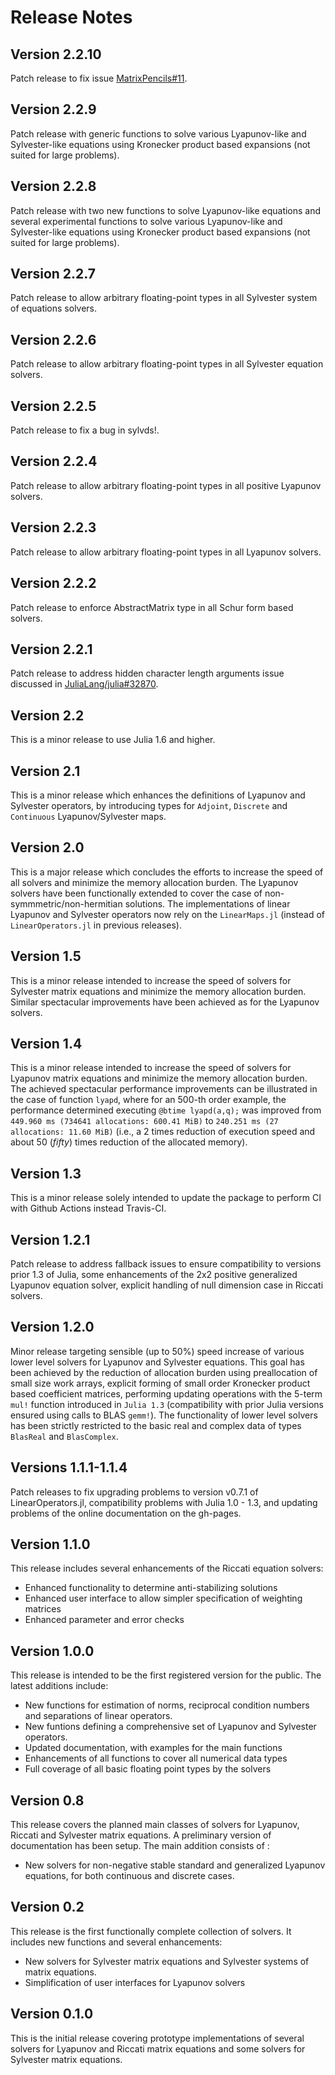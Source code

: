 # Release Notes

## Version 2.2.10

Patch release to fix issue [MatrixPencils#11](https://github.com/andreasvarga/MatrixPencils.jl/issues/11).

## Version 2.2.9

Patch release with generic functions to solve various 
Lyapunov-like and Sylvester-like equations using Kronecker product based expansions (not suited for large problems).  

## Version 2.2.8

Patch release with two new functions to solve Lyapunov-like equations and several experimental functions to solve various 
Lyapunov-like and Sylvester-like equations using Kronecker product based expansions (not suited for large problems).  

## Version 2.2.7

Patch release to allow arbitrary floating-point types in all Sylvester system of equations solvers. 

## Version 2.2.6

Patch release to allow arbitrary floating-point types in all Sylvester equation solvers. 

## Version 2.2.5

Patch release to fix a bug in sylvds!. 

## Version 2.2.4

Patch release to allow arbitrary floating-point types in all positive Lyapunov solvers. 

## Version 2.2.3

Patch release to allow arbitrary floating-point types in all Lyapunov solvers. 

## Version 2.2.2

Patch release to enforce AbstractMatrix type in all Schur form based solvers. 

## Version 2.2.1

Patch release to address hidden character length arguments issue discussed in [JuliaLang/julia#32870](https://github.com/JuliaLang/julia/issues/32870). 

## Version 2.2 

This is a minor release to use Julia 1.6 and higher.  

## Version 2.1 

This is a minor release which enhances the definitions of Lyapunov and Sylvester operators, by introducing types for `Adjoint`, `Discrete` and `Continuous` Lyapunov/Sylvester maps.   

## Version 2.0 

This is a major release which concludes the efforts to increase the speed of all solvers and minimize the memory allocation burden. The Lyapunov solvers have been functionally extended to cover the case of non-symmmetric/non-hermitian solutions. The implementations of linear Lyapunov and Sylvester operators now rely on the `LinearMaps.jl` (instead of `LinearOperators.jl` in previous releases).   

## Version 1.5

This is a minor release intended to increase the speed of solvers for Sylvester matrix equations and minimize the memory allocation burden. Similar spectacular improvements have been achieved as for the Lyapunov solvers. 

## Version 1.4

This is a minor release intended to increase the speed of solvers for Lyapunov matrix equations and minimize the memory allocation burden. The achieved spectacular performance improvements can be illustrated in the case of function `lyapd`, where for an 500-th order example, the performance determined executing `@btime lyapd(a,q);` was improved from `449.960 ms (734641 allocations: 600.41 MiB)` to `240.251 ms (27 allocations: 11.60 MiB)` (i.e., a 2 times reduction of execution speed and about 50 (*fifty*) times reduction of the allocated memory). 

## Version 1.3

This is a minor release solely intended to update the package to perform CI with Github Actions instead Travis-CI.

## Version 1.2.1

Patch release to address fallback issues to ensure compatibility to versions prior 1.3 of Julia,
some enhancements of the 2x2 positive generalized Lyapunov equation solver, explicit handling of null dimension case in Riccati solvers.

## Version 1.2.0

Minor release targeting sensible (up to 50%) speed increase of various lower level solvers for Lyapunov and Sylvester equations. This goal has been achieved by the reduction of allocation burden using preallocation of small size work arrays, explicit forming of small order Kronecker product based coefficient matrices, performing updating operations with the 5-term `mul!` function introduced in `Julia 1.3` (compatibility with prior Julia versions ensured using calls to BLAS `gemm!`).  The functionality of lower level solvers has been strictly restricted to the basic real and complex data of types `BlasReal` and `BlasComplex`.

## Versions 1.1.1-1.1.4

Patch releases to fix upgrading problems to version v0.7.1 of LinearOperators.jl, compatibility problems with Julia 1.0 - 1.3, and updating problems of the online documentation on the gh-pages.

## Version 1.1.0

This release includes several enhancements of the Riccati equation solvers:

- Enhanced functionality to determine anti-stabilizing solutions
- Enhanced user interface to allow simpler specification of weighting matrices
- Enhanced parameter and error checks  

## Version 1.0.0

This release is intended to be the first registered version for the public. The latest additions include:

- New functions for estimation of norms, reciprocal condition numbers and separations of linear operators.
- New funtions defining a comprehensive set of Lyapunov and Sylvester operators.
- Updated documentation, with examples for the main functions
- Enhancements of all functions to cover all numerical data types
- Full coverage of all basic floating point types by the solvers

## Version 0.8

This release covers the planned main classes of solvers for Lyapunov, Riccati and Sylvester matrix equations. A preliminary version of documentation has been setup. The main addition consists of :

- New solvers for non-negative stable standard and generalized Lyapunov equations, for both continuous and discrete cases.

## Version 0.2

This release is the first functionally complete collection of solvers. It includes new functions and several enhancements:

- New solvers for Sylvester matrix equations and Sylvester systems of matrix equations.
- Simplification of user interfaces for Lyapunov solvers

## Version 0.1.0

This is the initial release covering prototype implementations of several solvers for Lyapunov and Riccati matrix equations and some solvers for Sylvester matrix equations.

